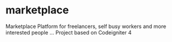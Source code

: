 # marketplace
Marketplace Platform for freelancers, self busy workers and more interested people ... Project based on Codeigniter 4
